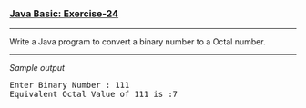 ### [Java Basic: Exercise-24](https://www.w3resource.com/java-exercises/basic/java-basic-exercise-24.php)

***
Write a Java program to convert a binary number to a Octal number.
***
_Sample output_
<pre>
Enter Binary Number : 111                                                                                     
Equivalent Octal Value of 111 is :7  
</pre>